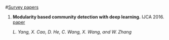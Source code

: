 #[Survey papers](#content)

1. **Modularity based community detection with deep learning.** IJCA 2016. [paper](https://www.ijcai.org/Proceedings/16/Papers/321.pdf)

    *L. Yang, X. Cao, D. He, C. Wang, X. Wang, and W. Zhang*
